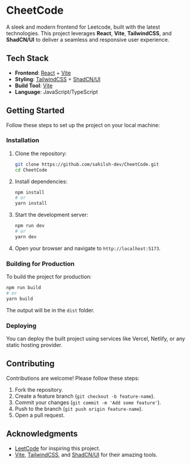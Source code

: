 # CheetCode

A sleek and modern frontend for Leetcode, built with the latest technologies. This project leverages **React**, **Vite**, **TailwindCSS**, and **ShadCN/UI** to deliver a seamless and responsive user experience.

## Tech Stack

- **Frontend**: [React](https://reactjs.org/) + [Vite](https://vitejs.dev/)
- **Styling**: [TailwindCSS](https://tailwindcss.com/) + [ShadCN/UI](https://shadcn.dev/)
- **Build Tool**: [Vite](https://vitejs.dev/)
- **Language**: JavaScript/TypeScript

## Getting Started

Follow these steps to set up the project on your local machine:

### Installation

1. Clone the repository:

   ```bash
   git clone https://github.com/sahilsh-dev/CheetCode.git
   cd CheetCode
   ```

2. Install dependencies:

   ```bash
   npm install
   # or
   yarn install
   ```

3. Start the development server:

   ```bash
   npm run dev
   # or
   yarn dev
   ```

4. Open your browser and navigate to `http://localhost:5173`.

### Building for Production

To build the project for production:

```bash
npm run build
# or
yarn build
```

The output will be in the `dist` folder.

### Deploying

You can deploy the built project using services like Vercel, Netlify, or any static hosting provider. 

## Contributing

Contributions are welcome! Please follow these steps:

1. Fork the repository.
2. Create a feature branch (`git checkout -b feature-name`).
3. Commit your changes (`git commit -m 'Add some feature'`).
4. Push to the branch (`git push origin feature-name`).
5. Open a pull request.

## Acknowledgments

- [LeetCode](https://leetcode.com/) for inspiring this project.
- [Vite](https://vitejs.dev/), [TailwindCSS](https://tailwindcss.com/), and [ShadCN/UI](https://shadcn.dev/) for their amazing tools.
